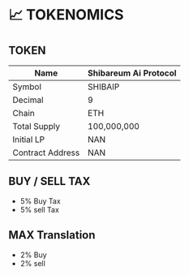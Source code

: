 # 📈 TOKENOMICS

## TOKEN



| Name             | Shibareum Ai Protocol |
| ---------------- | --------------------- |
| Symbol           | SHIBAIP               |
| Decimal          | 9                     |
| Chain            | ETH                   |
| Total Supply     | 100,000,000           |
| Initial LP       | NAN                   |
| Contract Address | NAN                   |



## BUY / SELL TAX

* 5% Buy Tax
* 5% sell Tax

## MAX Translation

* 2% Buy
* 2% sell



